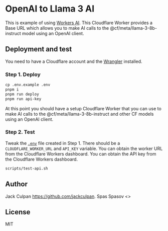 # OpenAI to Llama 3 AI

This is example of using [Workers AI](https://developers.cloudflare.com/workers-ai/). This Cloudflare Worker provides a Base URL which allows you to make AI calls to the @cf/meta/llama-3-8b-instruct model using an OpenAI client.

## Deployment and test

You need to have a Cloudflare account and the [Wrangler](https://developers.cloudflare.com/workers/cli-wrangler/) installed.

### Step 1. Deploy

```txt
cp .env.example .env
pnpm i
pnpm run deploy
pnpm run api-key
```

At this point you should have a setup Cloudflare Worker that you can use to make AI calls to the @cf/meta/llama-3-8b-instruct and other CF models using an OpenAI client.

### Step 2. Test

Tweak the [`.env`](.env.example) file created in Step 1. There should be a `CLOUDFLARE_WORKER_URL` and `API_KEY` variable.
You can obtain the worker URL from the Cloudflare Workers dashboard. You can obtain the API key from the Cloudflare Workers dashboard.

```bash
scripts/test-api.sh
```

## Author

Jack Culpan <https://github.com/jackculpan>.
Spas Spasov <>

## License

MIT
